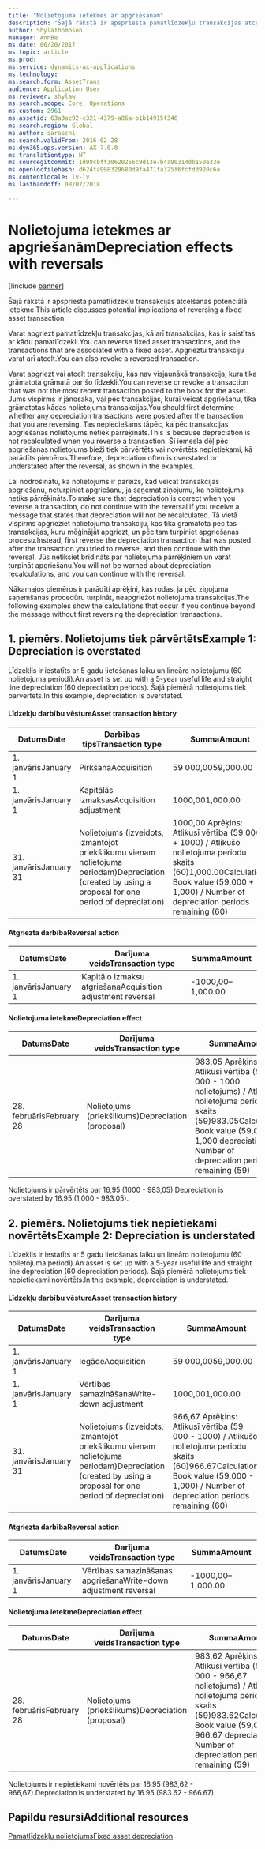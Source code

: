 ```yaml
---
title: "Nolietojuma ietekmes ar apgriešanām"
description: "Šajā rakstā ir apspriesta pamatlīdzekļu transakcijas atcelšanas potenciālā ietekme."
author: ShylaThompson
manager: AnnBe
ms.date: 06/20/2017
ms.topic: article
ms.prod: 
ms.service: dynamics-ax-applications
ms.technology: 
ms.search.form: AssetTrans
audience: Application User
ms.reviewer: shylaw
ms.search.scope: Core, Operations
ms.custom: 2961
ms.assetid: 63a3ac92-c321-4379-a86a-b1b14915f340
ms.search.region: Global
ms.author: saraschi
ms.search.validFrom: 2016-02-28
ms.dyn365.ops.version: AX 7.0.0
ms.translationtype: HT
ms.sourcegitcommit: 1d98cbff30620256c9d13e7b4a90314db150e33e
ms.openlocfilehash: d624fa998329680d9fa471fa325f6fcfd3920c6a
ms.contentlocale: lv-lv
ms.lasthandoff: 08/07/2018

---
```


# <a name="depreciation-effects-with-reversals"></a><span data-ttu-id="98535-103">Nolietojuma ietekmes ar apgriešanām</span><span class="sxs-lookup"><span data-stu-id="98535-103">Depreciation effects with reversals</span></span>

[!include [banner](../includes/banner.md)]

<span data-ttu-id="98535-104">Šajā rakstā ir apspriesta pamatlīdzekļu transakcijas atcelšanas potenciālā ietekme.</span><span class="sxs-lookup"><span data-stu-id="98535-104">This article discusses potential implications of reversing a fixed asset transaction.</span></span> 

<span data-ttu-id="98535-105">Varat apgriezt pamatlīdzekļu transakcijas, kā arī transakcijas, kas ir saistītas ar kādu pamatlīdzekli.</span><span class="sxs-lookup"><span data-stu-id="98535-105">You can reverse fixed asset transactions, and the transactions that are associated with a fixed asset.</span></span> <span data-ttu-id="98535-106">Apgrieztu transakciju varat arī atcelt.</span><span class="sxs-lookup"><span data-stu-id="98535-106">You can also revoke a reversed transaction.</span></span> 

<span data-ttu-id="98535-107">Varat apgriezt vai atcelt transakciju, kas nav visjaunākā transakcija, kura tika grāmatota grāmatā par šo līdzekli.</span><span class="sxs-lookup"><span data-stu-id="98535-107">You can reverse or revoke a transaction that was not the most recent transaction posted to the book for the asset.</span></span> <span data-ttu-id="98535-108">Jums vispirms ir jānosaka, vai pēc transakcijas, kurai veicat apgriešanu, tika grāmatotas kādas nolietojuma transakcijas.</span><span class="sxs-lookup"><span data-stu-id="98535-108">You should first determine whether any depreciation transactions were posted after the transaction that you are reversing.</span></span> <span data-ttu-id="98535-109">Tas nepieciešams tāpēc, ka pēc transakcijas apgriešanas nolietojums netiek pārrēķināts.</span><span class="sxs-lookup"><span data-stu-id="98535-109">This is because depreciation is not recalculated when you reverse a transaction.</span></span> <span data-ttu-id="98535-110">Šī iemesla dēļ pēc apgriešanas nolietojums bieži tiek pārvērtēts vai novērtēts nepietiekami, kā parādīts piemēros.</span><span class="sxs-lookup"><span data-stu-id="98535-110">Therefore, depreciation often is overstated or understated after the reversal, as shown in the examples.</span></span> 

<span data-ttu-id="98535-111">Lai nodrošinātu, ka nolietojums ir pareizs, kad veicat transakcijas apgriešanu, neturpiniet apgriešanu, ja saņemat ziņojumu, ka nolietojums netiks pārrēķināts.</span><span class="sxs-lookup"><span data-stu-id="98535-111">To make sure that depreciation is correct when you reverse a transaction, do not continue with the reversal if you receive a message that states that depreciation will not be recalculated.</span></span> <span data-ttu-id="98535-112">Tā vietā vispirms apgrieziet nolietojuma transakciju, kas tika grāmatota pēc tās transakcijas, kuru mēģinājāt apgriezt, un pēc tam turpiniet apgriešanas procesu.</span><span class="sxs-lookup"><span data-stu-id="98535-112">Instead, first reverse the depreciation transaction that was posted after the transaction you tried to reverse, and then continue with the reversal.</span></span> <span data-ttu-id="98535-113">Jūs netiksiet brīdināts par nolietojuma pārrēķiniem un varat turpināt apgriešanu.</span><span class="sxs-lookup"><span data-stu-id="98535-113">You will not be warned about depreciation recalculations, and you can continue with the reversal.</span></span> 

<span data-ttu-id="98535-114">Nākamajos piemēros ir parādīti aprēķini, kas rodas, ja pēc ziņojuma saņemšanas procedūru turpināt, neapgriežot nolietojuma transakcijas.</span><span class="sxs-lookup"><span data-stu-id="98535-114">The following examples show the calculations that occur if you continue beyond the message without first reversing the depreciation transactions.</span></span>

## <a name="example-1-depreciation-is-overstated"></a><span data-ttu-id="98535-115">1. piemērs. Nolietojums tiek pārvērtēts</span><span class="sxs-lookup"><span data-stu-id="98535-115">Example 1: Depreciation is overstated</span></span>
<span data-ttu-id="98535-116">Līdzeklis ir iestatīts ar 5 gadu lietošanas laiku un lineāro nolietojumu (60 nolietojuma periodi).</span><span class="sxs-lookup"><span data-stu-id="98535-116">An asset is set up with a 5-year useful life and straight line depreciation (60 depreciation periods).</span></span> <span data-ttu-id="98535-117">Šajā piemērā nolietojums tiek pārvērtēts.</span><span class="sxs-lookup"><span data-stu-id="98535-117">In this example, depreciation is overstated.</span></span>
#### <a name="asset-transaction-history"></a><span data-ttu-id="98535-118">Līdzekļu darbību vēsture</span><span class="sxs-lookup"><span data-stu-id="98535-118">Asset transaction history</span></span>

| <span data-ttu-id="98535-119">Datums</span><span class="sxs-lookup"><span data-stu-id="98535-119">Date</span></span>       | <span data-ttu-id="98535-120">Darbības tips</span><span class="sxs-lookup"><span data-stu-id="98535-120">Transaction type</span></span>                                                          | <span data-ttu-id="98535-121">Summa</span><span class="sxs-lookup"><span data-stu-id="98535-121">Amount</span></span>                                    |
|------------|---------------------------------------------------------------------------|-------------------------------------------|
| <span data-ttu-id="98535-122">1. janvāris</span><span class="sxs-lookup"><span data-stu-id="98535-122">January 1</span></span>  | <span data-ttu-id="98535-123">Pirkšana</span><span class="sxs-lookup"><span data-stu-id="98535-123">Acquisition</span></span>                                                               | <span data-ttu-id="98535-124">59 000,00</span><span class="sxs-lookup"><span data-stu-id="98535-124">59,000.00</span></span>                                 |
| <span data-ttu-id="98535-125">1. janvāris</span><span class="sxs-lookup"><span data-stu-id="98535-125">January 1</span></span>  | <span data-ttu-id="98535-126">Kapitālās izmaksas</span><span class="sxs-lookup"><span data-stu-id="98535-126">Acquisition adjustment</span></span>                                                    | <span data-ttu-id="98535-127">1000,00</span><span class="sxs-lookup"><span data-stu-id="98535-127">1,000.00</span></span>                                  |
| <span data-ttu-id="98535-128">31. janvāris</span><span class="sxs-lookup"><span data-stu-id="98535-128">January 31</span></span> | <span data-ttu-id="98535-129">Nolietojums (izveidots, izmantojot priekšlikumu vienam nolietojuma periodam)</span><span class="sxs-lookup"><span data-stu-id="98535-129">Depreciation (created by using a proposal for one period of depreciation)</span></span> | <span data-ttu-id="98535-130">1000,00 Aprēķins: Atlikusī vērtība (59 000 + 1000) / Atlikušo nolietojuma periodu skaits (60)</span><span class="sxs-lookup"><span data-stu-id="98535-130">1,000.00Calculation: Book value (59,000 + 1,000) / Number of depreciation periods remaining (60)</span></span> |

#### <a name="reversal-action"></a><span data-ttu-id="98535-131">Atgriezta darbība</span><span class="sxs-lookup"><span data-stu-id="98535-131">Reversal action</span></span>

| <span data-ttu-id="98535-132">Datums</span><span class="sxs-lookup"><span data-stu-id="98535-132">Date</span></span>      | <span data-ttu-id="98535-133">Darījuma veids</span><span class="sxs-lookup"><span data-stu-id="98535-133">Transaction type</span></span>                | <span data-ttu-id="98535-134">Summa</span><span class="sxs-lookup"><span data-stu-id="98535-134">Amount</span></span>    |
|-----------|---------------------------------|-----------|
| <span data-ttu-id="98535-135">1. janvāris</span><span class="sxs-lookup"><span data-stu-id="98535-135">January 1</span></span> | <span data-ttu-id="98535-136">Kapitālo izmaksu atgriešana</span><span class="sxs-lookup"><span data-stu-id="98535-136">Acquisition adjustment reversal</span></span> | <span data-ttu-id="98535-137">-1000,00</span><span class="sxs-lookup"><span data-stu-id="98535-137">–1,000.00</span></span> |

#### <a name="depreciation-effect"></a><span data-ttu-id="98535-138">Nolietojuma ietekme</span><span class="sxs-lookup"><span data-stu-id="98535-138">Depreciation effect</span></span>

| <span data-ttu-id="98535-139">Datums</span><span class="sxs-lookup"><span data-stu-id="98535-139">Date</span></span>        | <span data-ttu-id="98535-140">Darījuma veids</span><span class="sxs-lookup"><span data-stu-id="98535-140">Transaction type</span></span>        | <span data-ttu-id="98535-141">Summa</span><span class="sxs-lookup"><span data-stu-id="98535-141">Amount</span></span>                                                                                |
|-------------|-------------------------|---------------------------------------------------------------------------------------|
| <span data-ttu-id="98535-142">28. februāris</span><span class="sxs-lookup"><span data-stu-id="98535-142">February 28</span></span> | <span data-ttu-id="98535-143">Nolietojums (priekšlikums)</span><span class="sxs-lookup"><span data-stu-id="98535-143">Depreciation (proposal)</span></span> | <span data-ttu-id="98535-144">983,05 Aprēķins: Atlikusī vērtība (59 000 - 1000 nolietojums) / Atlikušo nolietojuma periodu skaits (59)</span><span class="sxs-lookup"><span data-stu-id="98535-144">983.05Calculation: Book value (59,000 - 1,000 depreciation) / Number of depreciation periods remaining (59)</span></span> |

<span data-ttu-id="98535-145">Nolietojums ir pārvērtēts par 16,95 (1000 - 983,05).</span><span class="sxs-lookup"><span data-stu-id="98535-145">Depreciation is overstated by 16.95 (1,000 - 983.05).</span></span>

## <a name="example-2-depreciation-is-understated"></a><span data-ttu-id="98535-146">2. piemērs. Nolietojums tiek nepietiekami novērtēts</span><span class="sxs-lookup"><span data-stu-id="98535-146">Example 2: Depreciation is understated</span></span>
<span data-ttu-id="98535-147">Līdzeklis ir iestatīts ar 5 gadu lietošanas laiku un lineāro nolietojumu (60 nolietojuma periodi).</span><span class="sxs-lookup"><span data-stu-id="98535-147">An asset is set up with a 5-year useful life and straight line depreciation (60 depreciation periods).</span></span> <span data-ttu-id="98535-148">Šajā piemērā nolietojums tiek nepietiekami novērtēts.</span><span class="sxs-lookup"><span data-stu-id="98535-148">In this example, depreciation is understated.</span></span>
#### <a name="asset-transaction-history"></a><span data-ttu-id="98535-149">Līdzekļu darbību vēsture</span><span class="sxs-lookup"><span data-stu-id="98535-149">Asset transaction history</span></span>

| <span data-ttu-id="98535-150">Datums</span><span class="sxs-lookup"><span data-stu-id="98535-150">Date</span></span>       | <span data-ttu-id="98535-151">Darījuma veids</span><span class="sxs-lookup"><span data-stu-id="98535-151">Transaction type</span></span>                                                          | <span data-ttu-id="98535-152">Summa</span><span class="sxs-lookup"><span data-stu-id="98535-152">Amount</span></span>                                      |
|------------|---------------------------------------------------------------------------|---------------------------------------------|
| <span data-ttu-id="98535-153">1. janvāris</span><span class="sxs-lookup"><span data-stu-id="98535-153">January 1</span></span>  | <span data-ttu-id="98535-154">Iegāde</span><span class="sxs-lookup"><span data-stu-id="98535-154">Acquisition</span></span>                                                               | <span data-ttu-id="98535-155">59 000,00</span><span class="sxs-lookup"><span data-stu-id="98535-155">59,000.00</span></span>                                   |
| <span data-ttu-id="98535-156">1. janvāris</span><span class="sxs-lookup"><span data-stu-id="98535-156">January 1</span></span>  | <span data-ttu-id="98535-157">Vērtības samazināšana</span><span class="sxs-lookup"><span data-stu-id="98535-157">Write-down adjustment</span></span>                                                     | <span data-ttu-id="98535-158">1000,00</span><span class="sxs-lookup"><span data-stu-id="98535-158">1,000.00</span></span>                                    |
| <span data-ttu-id="98535-159">31. janvāris</span><span class="sxs-lookup"><span data-stu-id="98535-159">January 31</span></span> | <span data-ttu-id="98535-160">Nolietojums (izveidots, izmantojot priekšlikumu vienam nolietojuma periodam)</span><span class="sxs-lookup"><span data-stu-id="98535-160">Depreciation (created by using a proposal for one period of depreciation)</span></span> | <span data-ttu-id="98535-161">966,67 Aprēķins: Atlikusī vērtība (59 000 - 1000) / Atlikušo nolietojuma periodu skaits (60)</span><span class="sxs-lookup"><span data-stu-id="98535-161">966.67Calculation: Book value (59,000 - 1,000) / Number of depreciation periods remaining (60)</span></span> |

#### <a name="reversal-action"></a><span data-ttu-id="98535-162">Atgriezta darbība</span><span class="sxs-lookup"><span data-stu-id="98535-162">Reversal action</span></span>

| <span data-ttu-id="98535-163">Datums</span><span class="sxs-lookup"><span data-stu-id="98535-163">Date</span></span>      | <span data-ttu-id="98535-164">Darījuma veids</span><span class="sxs-lookup"><span data-stu-id="98535-164">Transaction type</span></span>               | <span data-ttu-id="98535-165">Summa</span><span class="sxs-lookup"><span data-stu-id="98535-165">Amount</span></span>    |
|-----------|--------------------------------|-----------|
| <span data-ttu-id="98535-166">1. janvāris</span><span class="sxs-lookup"><span data-stu-id="98535-166">January 1</span></span> | <span data-ttu-id="98535-167">Vērtības samazināšanas apgriešana</span><span class="sxs-lookup"><span data-stu-id="98535-167">Write-down adjustment reversal</span></span> | <span data-ttu-id="98535-168">-1000,00</span><span class="sxs-lookup"><span data-stu-id="98535-168">–1,000.00</span></span> |

#### <a name="depreciation-effect"></a><span data-ttu-id="98535-169">Nolietojuma ietekme</span><span class="sxs-lookup"><span data-stu-id="98535-169">Depreciation effect</span></span>

| <span data-ttu-id="98535-170">Datums</span><span class="sxs-lookup"><span data-stu-id="98535-170">Date</span></span>        | <span data-ttu-id="98535-171">Darījuma veids</span><span class="sxs-lookup"><span data-stu-id="98535-171">Transaction type</span></span>        | <span data-ttu-id="98535-172">Summa</span><span class="sxs-lookup"><span data-stu-id="98535-172">Amount</span></span>                                                                                       |
|-------------|-------------------------|----------------------------------------------------------------------------------------------|
| <span data-ttu-id="98535-173">28. februāris</span><span class="sxs-lookup"><span data-stu-id="98535-173">February 28</span></span> | <span data-ttu-id="98535-174">Nolietojums (priekšlikums)</span><span class="sxs-lookup"><span data-stu-id="98535-174">Depreciation (proposal)</span></span> | <span data-ttu-id="98535-175">983,62 Aprēķins: Atlikusī vērtība (59 000 - 966,67 nolietojums) / Atlikušo nolietojuma periodu skaits (59)</span><span class="sxs-lookup"><span data-stu-id="98535-175">983.62Calculation: Book value (59,000 - 966.67 depreciation) / Number of depreciation periods remaining (59)</span></span> |

<span data-ttu-id="98535-176">Nolietojums ir nepietiekami novērtēts par 16,95 (983,62 - 966,67).</span><span class="sxs-lookup"><span data-stu-id="98535-176">Depreciation is understated by 16.95 (983.62 - 966.67).</span></span>



<a name="additional-resources"></a><span data-ttu-id="98535-177">Papildu resursi</span><span class="sxs-lookup"><span data-stu-id="98535-177">Additional resources</span></span>
--------

[<span data-ttu-id="98535-178">Pamatlīdzekļu nolietojums</span><span class="sxs-lookup"><span data-stu-id="98535-178">Fixed asset depreciation</span></span>](fixed-asset-depreciation.md)




